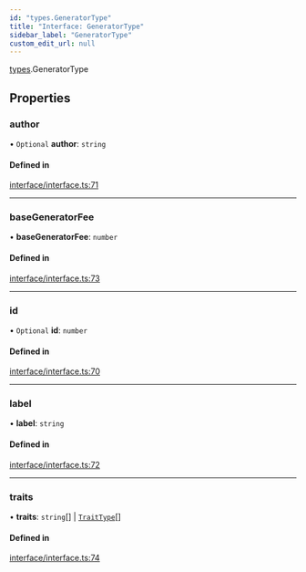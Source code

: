 ```yaml
---
id: "types.GeneratorType"
title: "Interface: GeneratorType"
sidebar_label: "GeneratorType"
custom_edit_url: null
---
```


[types](../namespaces/types.md).GeneratorType

## Properties

### author

• `Optional` **author**: `string`

#### Defined in

[interface/interface.ts:71](https://github.com/CityOfZion/isengard/blob/1a0270b/sdk/src/interface/interface.ts#L71)

___

### baseGeneratorFee

• **baseGeneratorFee**: `number`

#### Defined in

[interface/interface.ts:73](https://github.com/CityOfZion/isengard/blob/1a0270b/sdk/src/interface/interface.ts#L73)

___

### id

• `Optional` **id**: `number`

#### Defined in

[interface/interface.ts:70](https://github.com/CityOfZion/isengard/blob/1a0270b/sdk/src/interface/interface.ts#L70)

___

### label

• **label**: `string`

#### Defined in

[interface/interface.ts:72](https://github.com/CityOfZion/isengard/blob/1a0270b/sdk/src/interface/interface.ts#L72)

___

### traits

• **traits**: `string`[] \| [`TraitType`](types.TraitType.md)[]

#### Defined in

[interface/interface.ts:74](https://github.com/CityOfZion/isengard/blob/1a0270b/sdk/src/interface/interface.ts#L74)
